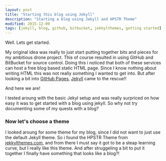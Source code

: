 ```yaml
---
layout: post
title: "Starting this blog using Jekyll"
description: "Starting a blog using Jekyll and HPSTR Theme"
modified: 2015-12-09
tags: [jekyll, blog, github, bitbucket, jekkylthemes, getting started]
---
```


Well. Lets get started.

My original idea was really to just start putting together bits and pieces for my ambitious drone
project. This of course resulted in using GitHub and BitBucket for source control. Doing this i noticed
that both of these services can host a free blog based static HTML page. Since I know nothing
about writing HTML this was not really something I wanted to get into. But after looking a bit
into [GitHub Pages](https://pages.github.com/), [Jekyll](https://jekyllrb.com/) came to the rescue!!

And here we are!

I tested aroung with the basic Jekyl setup and was really surpriced on how easy it was to get started
with a blog using jekyll. So why not try documenting some of my quests with a blog?

### Now let's choose a theme

I looked aroung for some theme for my blog, since I did not want to just use the default Jekyll theme.
So i found the HPSTR Theme from [jekkylthemes.com](http://jekyllthemes.org/), and from there I must say
it got to be a steap learning curve, but I really like this theme. And after struggeling a bit to put
it together I finally have something that looks like a blog?!


